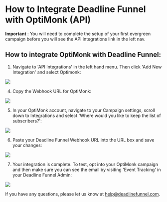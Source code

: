 # How to Integrate Deadline Funnel with OptiMonk \(API\)

**Important** : You will need to complete the setup of your first evergreen campaign before you will see the API integrations link in the left nav.

## How to integrate OptiMonk with Deadline Funnel:

1. Navigate to 'API Integrations' in the left hand menu. Then click 'Add New Integration' and select Optimonk:

![](https://d33v4339jhl8k0.cloudfront.net/docs/assets/53974d6ce4b0c76107b109d1/images/5b575b390428631d7a8941c7/file-xhS9bghHcV.png)

4. Copy the Webhook URL for OptiMonk:

![](https://d33v4339jhl8k0.cloudfront.net/docs/assets/53974d6ce4b0c76107b109d1/images/5b575b660428631d7a8941c8/file-O3eD2uAcK1.png)

5. In your OptiMonk account, navigate to your Campaign settings, scroll down to Integrations and select 'Where would you like to keep the list of subscribers?':

![](https://d33v4339jhl8k0.cloudfront.net/docs/assets/53974d6ce4b0c76107b109d1/images/59b0284b2c7d3a73488ca349/file-41iPFDYOvV.png)

6. Paste your Deadline Funnel Webhook URL into the URL box and save your changes:

![](https://d33v4339jhl8k0.cloudfront.net/docs/assets/53974d6ce4b0c76107b109d1/images/59b028ad2c7d3a73488ca353/file-9ZVg8DXBc3.png)

7. Your integration is complete. To test, opt into your OptiMonk campaign and then make sure you can see the email by visiting 'Event Tracking' in your Deadline Funnel Admin:

![](https://d33v4339jhl8k0.cloudfront.net/docs/assets/53974d6ce4b0c76107b109d1/images/5aeb6d4e0428631126f1b029/file-TDEsy7JWni.png)

If you have any questions, please let us know at [help@deadlinefunnel.com](mailto:mailto:help@deadlinefunnel.com).


